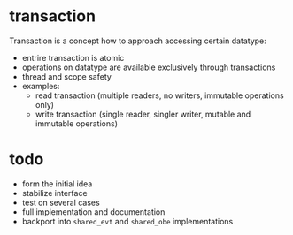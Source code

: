 # transaction
Transaction is a concept how to approach accessing certain datatype:
- entrire transaction is atomic
- operations on datatype are available exclusively through transactions
- thread and scope safety
- examples:
    - read transaction (multiple readers, no writers, immutable operations only)
    - write transaction (single reader, singler writer, mutable and immutable operations)

# todo
- form the initial idea
- stabilize interface
- test on several cases
- full implementation and documentation
- backport into `shared_evt` and `shared_obe` implementations